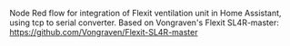 Node Red flow for integration of Flexit ventilation unit in Home Assistant, using tcp to serial converter.
Based on Vongraven's Flexit SL4R-master: https://github.com/Vongraven/Flexit-SL4R-master
